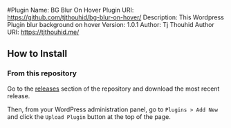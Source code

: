 #Plugin Name: BG Blur On Hover
Plugin URI: https://github.com/tjthouhid/bg-blur-on-hover/
Description: This Wordpress Plugin blur background on hover 
Version: 1.0.1
Author: Tj Thouhid 
Author URI: https://tjthouhid.me/

## How to Install

### From this repository

Go to the [releases](https://github.com/tjthouhid/bg-blur-on-hover/releases) section of the repository and download the most recent release.

Then, from your WordPress administration panel, go to `Plugins > Add New` and click the `Upload Plugin` button at the top of the page. 